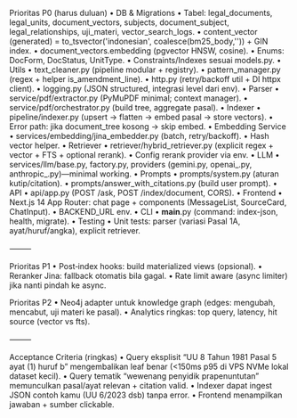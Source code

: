 Prioritas P0 (harus duluan)
	•	DB & Migrations
	•	Tabel: legal_documents, legal_units, document_vectors, subjects, document_subject, legal_relationships, uji_materi, vector_search_logs.
	•	content_vector (generated) = to_tsvector('indonesian', coalesce(bm25_body,'')) + GIN index.
	•	document_vectors.embedding (pgvector HNSW, cosine).
	•	Enums: DocForm, DocStatus, UnitType.
	•	Constraints/Indexes sesuai models.py.
	•	Utils
	•	text_cleaner.py (pipeline modular + registry).
	•	pattern_manager.py (regex + helper is_amendment_line).
	•	http.py (retry/backoff util + DI httpx client).
	•	logging.py (JSON structured, integrasi level dari env).
	•	Parser
	•	service/pdf/extractor.py (PyMuPDF minimal; context manager).
	•	service/pdf/orchestrator.py (build tree, aggregate pasal).
	•	Indexer
	•	pipeline/indexer.py (upsert → flatten → embed pasal → store vectors).
	•	Error path: jika document_tree kosong → skip embed.
	•	Embedding Service
	•	services/embedding/jina_embedder.py (batch, retry/backoff).
	•	Hash vector helper.
	•	Retriever
	•	retriever/hybrid_retriever.py (explicit regex + vector + FTS + optional rerank).
	•	Config rerank provider via env.
	•	LLM
	•	services/llm/base.py, factory.py, providers (gemini.py, openai_.py, anthropic_.py)—minimal working.
	•	Prompts
	•	prompts/system.py (aturan kutip/citation).
	•	prompts/answer_with_citations.py (build user prompt).
	•	API
	•	api/app.py (POST /ask, POST /index/document, CORS).
	•	Frontend
	•	Next.js 14 App Router: chat page + components (MessageList, SourceCard, ChatInput).
	•	BACKEND_URL env.
	•	CLI
	•	__main__.py (command: index-json, health, migrate).
	•	Testing
	•	Unit tests: parser (variasi Pasal 1A, ayat/huruf/angka), explicit retriever.

⸻

Prioritas P1
	•	Post‑index hooks: build materialized views (opsional).
	•	Reranker Jina: fallback otomatis bila gagal.
	•	Rate limit aware (async limiter) jika nanti pindah ke async.

Prioritas P2
	•	Neo4j adapter untuk knowledge graph (edges: mengubah, mencabut, uji materi ke pasal).
	•	Analytics ringkas: top query, latency, hit source (vector vs fts).

⸻

Acceptance Criteria (ringkas)
	•	Query eksplisit “UU 8 Tahun 1981 Pasal 5 ayat (1) huruf b” mengembalikan leaf benar (<150ms p95 di VPS NVMe lokal dataset kecil).
	•	Query tematik “wewenang penyidik prapenuntutan” memunculkan pasal/ayat relevan + citation valid.
	•	Indexer dapat ingest JSON contoh kamu (UU 6/2023 dsb) tanpa error.
	•	Frontend menampilkan jawaban + sumber clickable.
